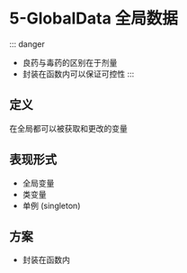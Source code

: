 <!--
 * @Author: your name
 * @Date: 2021-02-06 13:42:09
 * @LastEditTime: 2021-02-16 14:53:07
 * @LastEditors: Please set LastEditors
 * @Description: In User Settings Edit
 * @FilePath: /vuepress-starter/docs/PersonalStyle/Code/BadCodes/4-GlobalData.md
-->
# 5-GlobalData 全局数据
::: danger
+ 良药与毒药的区别在于剂量
+ 封装在函数内可以保证可控性
:::

## 定义
在全局都可以被获取和更改的变量

## 表现形式
+ 全局变量
+ 类变量
+ 单例 (singleton)

## 方案
+ 封装在函数内

